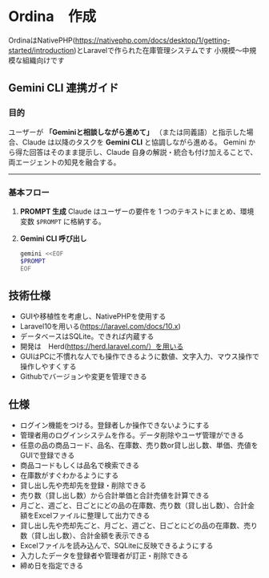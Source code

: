 # Ordina　作成
OrdinaはNativePHP(https://nativephp.com/docs/desktop/1/getting-started/introduction)とLaravelで作られた在庫管理システムです
小規模〜中規模な組織向けです

## Gemini CLI 連携ガイド
   ### 目的
   ユーザーが **「Geminiと相談しながら進めて」** （または同義語）と指示した場合、Claude は以降のタスクを **Gemini CLI** と協調しながら進める。
   Gemini から得た回答はそのまま提示し、Claude 自身の解説・統合も付け加えることで、両エージェントの知見を融合する。

   ---

   ### 基本フロー
   1. **PROMPT 生成**
      Claude はユーザーの要件を 1 つのテキストにまとめ、環境変数 `$PROMPT` に格納する。

   2. **Gemini CLI 呼び出し**
      ```bash
      gemini <<EOF
      $PROMPT
      EOF
      ```

## 技術仕様
- GUIや移植性を考慮し、NativePHPを使用する
- Laravel10を用いる(https://laravel.com/docs/10.x)
- データベースはSQLite。できれば内蔵する
- 開発は　Herd(https://herd.laravel.com/）を用いる
- GUIはPCに不慣れな人でも操作できるように数値、文字入力、マウス操作で操作しやすくする
- Githubでバージョンや変更を管理できる

## 仕様
- ログイン機能をつける。登録者しか操作できないようにする
- 管理者用のログインシステムを作る。データ削除やユーザ管理ができる
- 任意の品の商品コード、品名、在庫数、売り数or貸し出し数、単価、売値をGUIで登録できる
- 商品コードもしくは品名で検索できる
- 在庫数がすぐわかるようにする
- 貸し出し先や売却先を登録・削除できる
- 売り数（貸し出し数）から合計単価と合計売値を計算できる
- 月ごと、週ごと、日ごとにどの品の在庫数、売り数（貸し出し数）、合計金額をExcelファイルに整理して出力できる
- 貸し出し先や売却先ごと、月ごと、週ごと、日ごとにどの品の在庫数、売り数（貸し出し数）、合計金額を表示できる
- Excelファイルを読み込んで、SQLiteに反映できるようにする
- 入力したデータを登録者や管理者が訂正・削除できる
- 締め日を指定できる
